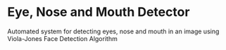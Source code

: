 # Eye, Nose and Mouth Detector

Automated system for detecting eyes, nose and mouth in an image using Viola-Jones Face Detection Algorithm


